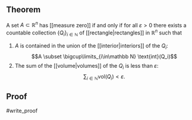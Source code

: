 ## Theorem
A set $A \subset\mathbb R^n$ has [[measure zero]] if and only if for all $\varepsilon> 0$ there exists a countable collection $\{Q_i\}_{i\in\mathbb N}$ of [[rectangle|rectangles]] in $\mathbb R^n$ such that 
1. $A$ is contained in the union of the [[interior|interiors]] of the $Q_i$: $$A \subset \bigcup\limits_{i\in\mathbb N} \text{int}(Q_i)$$
2. The sum of the [[volume|volumes]] of the $Q_i$ is less than $\varepsilon$: $$\sum_{i\in\mathbb N} \text{vol}(Q_i) < \varepsilon.$$

## Proof 
#write_proof 